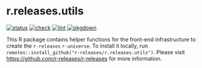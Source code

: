 # r.releases.utils

[![status](https://www.repostatus.org/badges/latest/concept.svg)](https://www.repostatus.org/#concept)
[![check](https://github.com/r-releases/r.releases.utils/actions/workflows/check.yaml/badge.svg)](https://github.com/r-releases/r.releases.utils/actions?query=workflow%3Acheck)
[![lint](https://github.com/r-releases/r.releases.utils/actions/workflows/lint.yaml/badge.svg)](https://github.com/r-releases/r.releases.utils/actions?query=workflow%3Alint)
[![pkgdown](https://github.com/r-releases/r.releases.utils/actions/workflows/pkgdown.yaml/badge.svg)](https://github.com/r-releases/r.releases.utils/actions?query=workflow%3Apkgdown)

This R package contains helper functions for the front-end infrastructure to create the `r-releases` `r-universe`. To install it locally, run `remotes::install_github("r-releases/r.releases.utils")`. Please visit <https://github.com/r-releases/r-releases> for more information.
